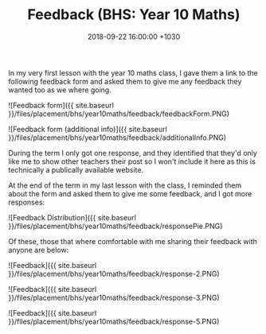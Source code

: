 ﻿---
layout: post
title:  "Feedback (BHS: Year 10 Maths)"
date:   2018-09-22 16:00:00 +1030
categories: MTeach bhsPlacement yr10maths
tags: []
acara: []
---

In my very first lesson with the year 10 maths class, I gave them a link to the following feedback form and asked them to give me any feedback they wanted too as we where going. 

![Feedback form]({{ site.baseurl }}/files/placement/bhs/year10maths/feedback/feedbackForm.PNG)

![Feedback form (additional info)]({{ site.baseurl }}/files/placement/bhs/year10maths/feedback/additionalInfo.PNG)

During the term I only got one response, and they identified that they'd only like me to show other teachers their post so I won't include it here as this is technically a publically available website. 

At the end of the term in my last lesson with the class, I reminded them about the form and asked them to give me some feedback, and I got more responses:

![Feedback Distribution]({{ site.baseurl }}/files/placement/bhs/year10maths/feedback/responsePie.PNG)

Of these, those that where comfortable with me sharing their feedback with anyone are below:

![Feedback]({{ site.baseurl }}/files/placement/bhs/year10maths/feedback/response-2.PNG)

![Feedback]({{ site.baseurl }}/files/placement/bhs/year10maths/feedback/response-3.PNG)

![Feedback]({{ site.baseurl }}/files/placement/bhs/year10maths/feedback/response-5.PNG)





